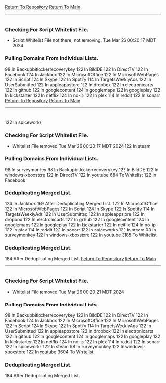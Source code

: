 [Return To Repository](https://github.com/DigitalWarrior/piholeparser/)
[Return To Main](https://github.com/DigitalWarrior/piholeparser/blob/master/RecentRunLogs/Mainlog.md)
____________________________________
# 
### Checking For Script Whitelist File.
* Script Whitelist File not there, not removing. Tue Mar 26 00:20:17 MDT 2024
### Pulling Domains From Individual Lists.
98 In Backupbitlockerrecoverykey
122 In BildDE
122 In DirectTV
122 In Facebook
124 In Jackbox
122 In MicrosoftOffice
122 In MicrosoftWebPages
122 In Script
124 In Skype
122 In Spotify
114 In TargetsWeeklyAds
122 In UserSubmitted
122 In appleappstore
122 In dropbox
122 In electronicarts
122 In github
122 In googlecontent
124 In googlemaps
122 In googleplay
122 In kickstarter
122 In netflix
124 In no-ip
122 In plex
114 In reddit
122 In sonarr
[Return To Repository](https://github.com/DigitalWarrior/piholeparser/)
[Return To Main](https://github.com/DigitalWarrior/piholeparser/blob/master/RecentRunLogs/Mainlog.md)
____________________________________
# 
122 In spiceworks
### Checking For Script Whitelist File.
* Whitelist File removed Tue Mar 26 00:20:17 MDT 2024
122 In steam
### Pulling Domains From Individual Lists.
98 In surveymonkey
98 In Backupbitlockerrecoverykey
122 In BildDE
122 In windows-xboxstore
122 In DirectTV
122 In youtube
684 To Whitelist
122 In Facebook
### Deduplicating Merged List.
124 In Jackbox
169 After Deduplicating Merged List.
122 In MicrosoftOffice
122 In MicrosoftWebPages
122 In Script
124 In Skype
122 In Spotify
114 In TargetsWeeklyAds
122 In UserSubmitted
122 In appleappstore
122 In dropbox
122 In electronicarts
122 In github
122 In googlecontent
124 In googlemaps
122 In googleplay
122 In kickstarter
122 In netflix
124 In no-ip
122 In plex
114 In reddit
122 In sonarr
122 In spiceworks
122 In steam
98 In surveymonkey
122 In windows-xboxstore
122 In youtube
3185 To Whitelist
### Deduplicating Merged List.
184 After Deduplicating Merged List.
[Return To Repository](https://github.com/DigitalWarrior/piholeparser/)
[Return To Main](https://github.com/DigitalWarrior/piholeparser/blob/master/RecentRunLogs/Mainlog.md)
____________________________________
# 
### Checking For Script Whitelist File.
* Whitelist File removed Tue Mar 26 00:20:21 MDT 2024
### Pulling Domains From Individual Lists.
98 In Backupbitlockerrecoverykey
122 In BildDE
122 In DirectTV
122 In Facebook
124 In Jackbox
122 In MicrosoftOffice
122 In MicrosoftWebPages
122 In Script
124 In Skype
122 In Spotify
114 In TargetsWeeklyAds
122 In UserSubmitted
122 In appleappstore
122 In dropbox
122 In electronicarts
122 In github
122 In googlecontent
124 In googlemaps
122 In googleplay
122 In kickstarter
122 In netflix
124 In no-ip
122 In plex
114 In reddit
122 In sonarr
122 In spiceworks
122 In steam
98 In surveymonkey
122 In windows-xboxstore
122 In youtube
3604 To Whitelist
### Deduplicating Merged List.
184 After Deduplicating Merged List.
